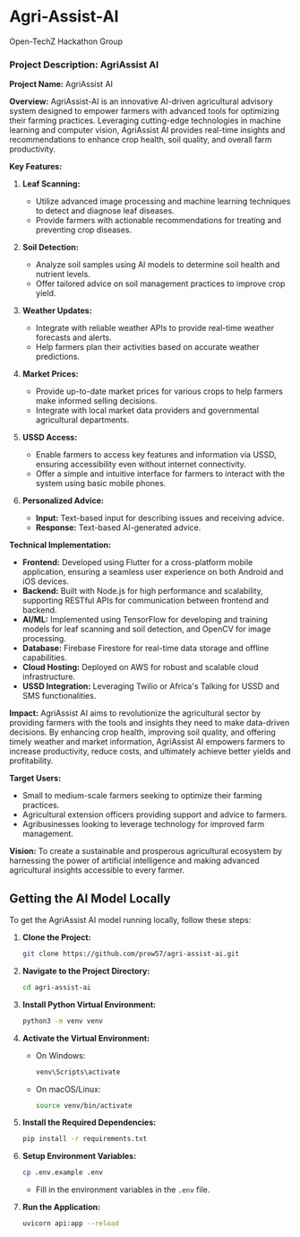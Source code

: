 # Agri-Assist-AI

Open-TechZ Hackathon Group

### Project Description: AgriAssist AI

**Project Name:** AgriAssist AI

**Overview:**
AgriAssist-AI is an innovative AI-driven agricultural advisory system designed to empower farmers with advanced tools for optimizing their farming practices. Leveraging cutting-edge technologies in machine learning and computer vision, AgriAssist AI provides real-time insights and recommendations to enhance crop health, soil quality, and overall farm productivity.

**Key Features:**
1. **Leaf Scanning:**
   - Utilize advanced image processing and machine learning techniques to detect and diagnose leaf diseases.
   - Provide farmers with actionable recommendations for treating and preventing crop diseases.

2. **Soil Detection:**
   - Analyze soil samples using AI models to determine soil health and nutrient levels.
   - Offer tailored advice on soil management practices to improve crop yield.

3. **Weather Updates:**
   - Integrate with reliable weather APIs to provide real-time weather forecasts and alerts.
   - Help farmers plan their activities based on accurate weather predictions.

4. **Market Prices:**
   - Provide up-to-date market prices for various crops to help farmers make informed selling decisions.
   - Integrate with local market data providers and governmental agricultural departments.

5. **USSD Access:**
   - Enable farmers to access key features and information via USSD, ensuring accessibility even without internet connectivity.
   - Offer a simple and intuitive interface for farmers to interact with the system using basic mobile phones.

6. **Personalized Advice:**
   - **Input:** Text-based input for describing issues and receiving advice.
   - **Response:** Text-based AI-generated advice.

**Technical Implementation:**
- **Frontend:** Developed using Flutter for a cross-platform mobile application, ensuring a seamless user experience on both Android and iOS devices.
- **Backend:** Built with Node.js for high performance and scalability, supporting RESTful APIs for communication between frontend and backend.
- **AI/ML:** Implemented using TensorFlow for developing and training models for leaf scanning and soil detection, and OpenCV for image processing.
- **Database:** Firebase Firestore for real-time data storage and offline capabilities.
- **Cloud Hosting:** Deployed on AWS for robust and scalable cloud infrastructure.
- **USSD Integration:** Leveraging Twilio or Africa's Talking for USSD and SMS functionalities.

**Impact:**
AgriAssist AI aims to revolutionize the agricultural sector by providing farmers with the tools and insights they need to make data-driven decisions. By enhancing crop health, improving soil quality, and offering timely weather and market information, AgriAssist AI empowers farmers to increase productivity, reduce costs, and ultimately achieve better yields and profitability.

**Target Users:**
- Small to medium-scale farmers seeking to optimize their farming practices.
- Agricultural extension officers providing support and advice to farmers.
- Agribusinesses looking to leverage technology for improved farm management.

**Vision:**
To create a sustainable and prosperous agricultural ecosystem by harnessing the power of artificial intelligence and making advanced agricultural insights accessible to every farmer.

## Getting the AI Model Locally

To get the AgriAssist AI model running locally, follow these steps:

1. **Clone the Project:**
   ```bash
   git clone https://github.com/prow57/agri-assist-ai.git
   ```
2. **Navigate to the Project Directory:**
   ```bash
   cd agri-assist-ai
   ```
3. **Install Python Virtual Environment:**
   ```bash
   python3 -m venv venv
   ```
4. **Activate the Virtual Environment:**
   - On Windows:
     ```bash
     venv\Scripts\activate
     ```
   - On macOS/Linux:
     ```bash
     source venv/bin/activate
     ```
5. **Install the Required Dependencies:**
   ```bash
   pip install -r requirements.txt
   ```
6. **Setup Environment Variables:**
   ```bash
   cp .env.example .env
   ```
   - Fill in the environment variables in the `.env` file.

7. **Run the Application:**
   ```bash
   uvicorn api:app --reload
   ```
